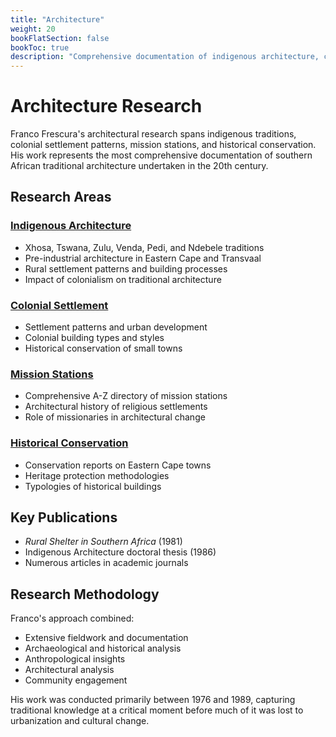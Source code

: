 ```yaml
---
title: "Architecture"
weight: 20
bookFlatSection: false
bookToc: true
description: "Comprehensive documentation of indigenous architecture, colonial settlements, mission stations, and historical conservation across southern Africa"
---
```


# Architecture Research

Franco Frescura's architectural research spans indigenous traditions, colonial settlement patterns, mission stations, and historical conservation. His work represents the most comprehensive documentation of southern African traditional architecture undertaken in the 20th century.

## Research Areas

### [Indigenous Architecture](/architecture/indigenous/)
- Xhosa, Tswana, Zulu, Venda, Pedi, and Ndebele traditions
- Pre-industrial architecture in Eastern Cape and Transvaal
- Rural settlement patterns and building processes
- Impact of colonialism on traditional architecture

### [Colonial Settlement](/architecture/colonial/)
- Settlement patterns and urban development
- Colonial building types and styles
- Historical conservation of small towns

### [Mission Stations](/architecture/mission-stations/)
- Comprehensive A-Z directory of mission stations
- Architectural history of religious settlements
- Role of missionaries in architectural change

### [Historical Conservation](/architecture/conservation/)
- Conservation reports on Eastern Cape towns
- Heritage protection methodologies
- Typologies of historical buildings

## Key Publications

- *Rural Shelter in Southern Africa* (1981)
- Indigenous Architecture doctoral thesis (1986)
- Numerous articles in academic journals

## Research Methodology

Franco's approach combined:
- Extensive fieldwork and documentation
- Archaeological and historical analysis
- Anthropological insights
- Architectural analysis
- Community engagement

His work was conducted primarily between 1976 and 1989, capturing traditional knowledge at a critical moment before much of it was lost to urbanization and cultural change.
